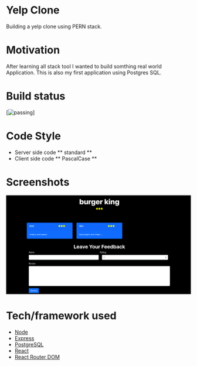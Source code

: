 # Yelp Clone 
Building a yelp clone using PERN stack.

# Motivation 
After learning all stack tool I wanted to build somthing real world Application. This is also my first application using Postgres SQL.

# Build status
[![passing](https://travis-ci.org/{dev1031}/{yelp-pern-clone}.png?branch=master)]
# Code Style
- Server side code ** standard **
- Client side code ** PascalCase ** 

# Screenshots
![yelp](./yelp.png)


# Tech/framework used

- [Node](https://nodejs.org/en/)
- [Express](https://expressjs.com/)
- [PostgreSQL](https://www.postgresql.org/)
- [React](https://reactjs.org/)
- [React Router DOM](https://reactrouter.com/web/guides/quick-start)

